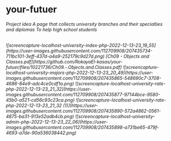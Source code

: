 # your-futuer
<h6>Project idea
A page that collects university branches and their specialties and diplomas
To help high school students <h6/>
![screencapture-localhost-university-index-php-2022-12-13-23_19_55](https://user-images.githubusercontent.com/112709908/207435734-711bc101-3eff-437d-a4a9-252179c9d27d.png)
[Ch09 - Objects and Classes.pdf](https://github.com/RokayaEl-kasas/your-futuer/files/10221736/Ch09.-.Objects.and.Classes.pdf)
![screencapture-localhost-university-majors-php-2022-12-13-23_20_49](https://user-images.githubusercontent.com/112709908/207435865-548690c7-3708-4686-84e9-adc4ce0cdf1a.png)
![screencapture-localhost-university-rate-php-2022-12-13-23_21_32](https://user-images.githubusercontent.com/112709908/207435877-97144bce-9580-45b0-a521-cd56c93c23ca.png)
![screencapture-localhost-university-rate-php-2022-12-13-23_21_32 (1)](https://user-images.githubusercontent.com/112709908/207435890-572a4862-0561-4875-ba31-913e52adb4cb.png)
![screencapture-localhost-university-admin-php-2022-12-13-23_22_06](https://user-images.githubusercontent.com/112709908/207435898-a731be65-479f-4693-a7de-90a536038442.png)
